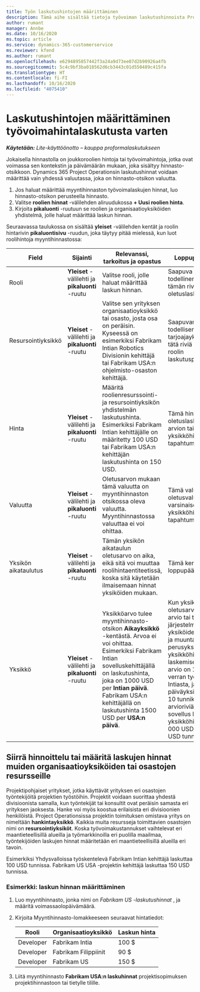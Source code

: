 ```yaml
---
title: Työn laskutushintojen määrittäminen
description: Tämä aihe sisältää tietoja työvoiman laskutushinnoista Project Operationsissa.
author: rumant
manager: Annbe
ms.date: 10/16/2020
ms.topic: article
ms.service: dynamics-365-customerservice
ms.reviewer: kfend
ms.author: rumant
ms.openlocfilehash: e6294895857442f3a24a9d73ee07d2b90926a4fb
ms.sourcegitcommit: 5c4c9bf3ba018562d6cb3443c01d550489c415fa
ms.translationtype: HT
ms.contentlocale: fi-FI
ms.lasthandoff: 10/16/2020
ms.locfileid: "4075410"
---
```

# <a name="setting-up-bill-rates-for-labor-rate-billing"></a>Laskutushintojen määrittäminen työvoimahintalaskutusta varten 

_**Käytetään:** Lite-käyttöönotto – kauppa proformalaskutukseen_

Jokaisella hinnastolla on joukkoroolien hintoja tai työvoimahintoja, jotka ovat voimassa sen kontekstin ja päivämäärän mukaan, joka sisältyy hinnasto-otsikkoon. Dynamics 365 Project Operationsin laskutushinnat voidaan määrittää vain yhdessä valuutassa, joka on hinnasto-otsikon valuutta.

1. Jos haluat määrittää myyntihinnaston työvoimalaskujen hinnat, luo hinnasto-otsikon perusteella hinnasto. 
2. Valitse **roolien hinnat** -välilehden aliruudukossa **+ Uusi roolien hinta**. 
3. Kirjoita **pikaluonti** -ruutuun se roolien ja organisaatioyksiköiden yhdistelmä, jolle haluat määrittää laskun hinnan.

  Seuraavassa taulukossa on sisältää **yleiset** -välilehden kentät ja roolin hintarivin **pikaluontisivu** -ruudun, joka täytyy pitää mielessä, kun luot roolihintoja myyntihinnastossa:

  | Field | Sijainti | Relevanssi, tarkoitus ja opastus | Loppupään vaikutus |
  | --- | --- | --- | --- |
  | Rooli | **Yleiset** -välilehti ja **pikaluonti** -ruutu | Valitse rooli, jolle haluat määrittää laskun hinnan. | Saapuva arvio tai todellinen rooli sovitetaan tämän rivin kanssa roolin oletuslaskutusprosenttiin. |
  | Resursointiyksikkö | **Yleiset** -välilehti ja **pikaluonti** -ruutu | Valitse sen yrityksen organisaatioyksikkö tai osasto, josta osa on peräisin. Kyseessä on esimerkiksi Fabrikam Intian Robotics Divisionin kehittäjä tai Fabrikam USA:n ohjelmisto-osaston kehittäjä. | Saapuvan arvion tai todellisen resurssien tarjoajayksikkö vertaa tätä riviä oletusarvoisesti roolin laskutusprosenttiin. |
  | Hinta | **Yleiset** -välilehti ja **pikaluonti** -ruutu | Määritä roolienresurssointi- ja resursointiyksikön yhdistelmän laskutushinta. Esimerkiksi Fabrikam Intian kehittäjälle on määritetty 100 USD tai Fabrikam USA:n kehittäjän laskutushinta on 150 USD. | Tämä hinta on oletuslaskenta saapuvan arvion tai todellisen rivin yksikköhinnalle aika-tapahtumaluokalle. |
  | Valuutta | **Yleiset** -välilehti ja **pikaluonti** -ruutu| Oletusarvon mukaan tämä valuutta on myyntihinnaston otsikossa oleva valuutta. Myyntihinnastossa valuuttaa ei voi ohittaa. | Tämä valuutta on oletusvaluutta saapuvan varsinaisen myyntirivin yksikköhinnassa aika-tapahtumaluokalle. |
  | Yksikön aikataulutus | **Yleiset** -välilehti ja **pikaluonti** -ruutu | Tämän yksikön aikataulun oletusarvo on aika, eikä sitä voi muuttaa roolihintaentiteetissä, koska sitä käytetään ilmaisemaan hinnat yksiköiden mukaan. | Tämä kenttä ei vaikuta loppupään prosessiin. |
  | Yksikkö | **Yleiset** -välilehti ja **pikaluonti** -ruutu | Yksikköarvo tulee myyntihinnasto-otsikon **Aikayksikkö** -kentästä. Arvoa ei voi ohittaa. Esimerkiksi Fabrikam Intian sovelluskehittäjällä on laskutushinta, joka on 1000 USD per **Intian päivä**. Fabrikam USA:n kehittäjällä on laskutushinta 1500 USD per **USA:n päivä**. | Kun yksikköhinnan oletusarvona on saapuva arvio tai todellinen rivi, järjestelmä käyttää yksiköiden järjestelmää ja muuntamista perusyksikköinä yksikköhinnan laskemiseksi. Esimerkiksi arvio on 10 **Intian päivän** verran työtä kehittäjälle Intiasta, ja Intian päiväyksikkö määritetään 10 tunniksi. Kun arvioriviä hinnoitellaan, sovellus laskee yksikköhinnan arvioon 1 000 USD/10 tuntia = 100 USD tunnissa. |


## <a name="transfer-pricing-or-set-up-bill-rates-for-resources-from-other-organizational-units-or-divisions"></a>Siirrä hinnoittelu tai määritä laskujen hinnat muiden organisaatioyksiköiden tai osastojen resursseille 

Projektipohjaiset yritykset, jotka käyttävät yrityksen eri osastojen työntekijöitä projektien työstöihin. Projektit voidaan suorittaa yhdestä divisioonista samalla, kun työntekijät tai konsultit ovat peräisin samasta eri yrityksen jaoksesta. Hanke voi myös koostua erilaisista eri divisioonien henkilöistä. Project Operationsissa projektin toimituksen omistava yritys on nimeltään **hankintayksikkö**. Kaikkia muita resursseja toimittavien osastojen nimi on **resursointiyksiköt**. Koska työvoimakustannukset vaihtelevat eri maantieteellisillä alueilla ja työmarkkinoilla eri puolilla maailmaa, työntekijöiden laskujen hinnat määritetään eri maantieteellisillä alueilla eri tavoin.

Esimerkiksi Yhdysvalloissa työskentelevä Fabrikam Intian kehittäjä laskuttaa 100 USD tunnissa. Fabrikam US USA -projektin kehittäjä laskuttaa 150 USD tunnissa.

### <a name="example-set-up-a-bill-rate"></a>Esimerkki: laskun hinnan määrittäminen

1. Luo myyntihinnasto, jonka nimi on *Fabrikam US -laskutushinnat* , ja määritä voimassaolopäivämäärä.
2. Kirjoita Myyntihinnasto-lomakkeeseen seuraavat hintatiedot:

    | Rooli | Organisaatioyksikkö | Laskun hinta |
    | --- | --- | --- |
    | Developer | Fabrikam Intia | 100 $ |
    | Developer | Fabrikam Filippiinit | 90 $ |
    | Developer | Fabrikam US | 150 $ |

3. Liitä myyntihinnasto **Fabrikam USA:n laskuhinnat** projektisopimuksen projektihinnastoon tai tietylle tilille.
